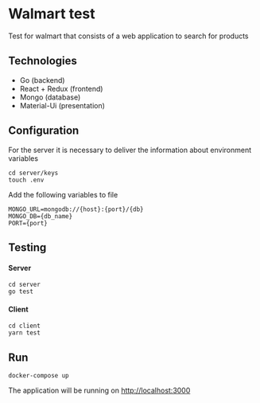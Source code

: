 # Walmart test

Test for walmart that consists of a web application to search for products

## Technologies

* Go (backend)
* React + Redux (frontend)
* Mongo (database)
* Material-Ui (presentation)
  
## Configuration 

For the server it is necessary to deliver the information about environment variables
```
cd server/keys
touch .env
```

Add the following variables to file

```
MONGO_URL=mongodb://{host}:{port}/{db}
MONGO_DB={db_name}
PORT={port}
```

## Testing 

#### Server

```
cd server
go test
```

#### Client

```
cd client
yarn test
```

## Run 

```
docker-compose up 
```

The application will be running on [http://localhost:3000](http://localhost:3000)
